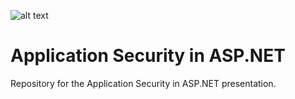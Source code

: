 ![alt text](http://lozanotek.com/images/logo.gif "Created by Lozanotek, Inc.")
# Application Security in ASP.NET
Repository for the Application Security in ASP.NET presentation.
